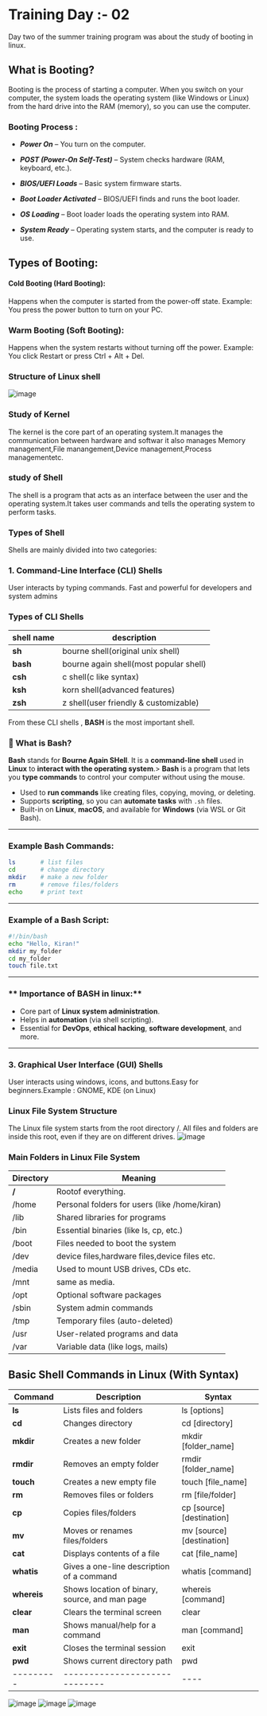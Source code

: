 # Training Day :- 02

Day two of the summer training program was about the study of booting in linux.

## What is Booting?
Booting is the process of starting a computer. When you switch on your computer, the system loads the operating system (like Windows or Linux) from the hard drive into the RAM (memory), so you can use the computer.
###  Booting Process :
- ***Power On*** – You turn on the computer.
 
- ***POST (Power-On Self-Test)*** – System checks hardware (RAM, keyboard, etc.).
 
- ***BIOS/UEFI Loads*** – Basic system firmware starts.

- ***Boot Loader Activated*** – BIOS/UEFI finds and runs the boot loader.

- ***OS Loading*** – Boot loader loads the operating system into RAM.

- ***System Ready*** – Operating system starts, and the computer is ready to use.

## Types of Booting:
#### Cold Booting (Hard Booting):
Happens when the computer is started from the power-off state.
Example: You press the power button to turn on your PC.
### Warm Booting (Soft Booting):
Happens when the system restarts without turning off the power.
Example: You click Restart or press Ctrl + Alt + Del.

### Structure of Linux shell
![image](https://github.com/user-attachments/assets/ca35c78f-f999-4a0a-b5ed-422d5e888218)


### Study of Kernel
The kernel is the core part of an operating system.It manages the communication between hardware and softwar
it also manages Memory management,File manangement,Device management,Process managementetc.

###  study of Shell
The shell is a program that acts as an interface between the user and the operating system.It takes user commands and tells the operating system to perform tasks.

### Types of Shell
Shells are mainly divided into two categories:
### 1. Command-Line Interface (CLI) Shells
User interacts by typing commands. Fast and powerful for developers and system admins
### Types of CLI Shells
|shell name | description| 
|-----------|------------|
|**sh**|bourne shell(original unix shell)|
|**bash**|bourne again shell(most popular shell)|
|**csh**|c shell(c like syntax)|
|**ksh**|korn shell(advanced features)|
|**zsh**|z shell(user friendly & customizable)|

From these CLI shells , **BASH** is the most important shell.
### 🐚 What is **Bash**?

**Bash** stands for **Bourne Again SHell**.
It is a **command-line shell** used in **Linux** to **interact with the operating system**.> **Bash** is a program that lets you **type commands** to control your computer without using the mouse.
* Used to **run commands** like creating files, copying, moving, or deleting.
* Supports **scripting**, so you can **automate tasks** with `.sh` files.
* Built-in on **Linux**, **macOS**, and available for **Windows** (via WSL or Git Bash).

---

### **Example Bash Commands:**

```bash
ls       # list files
cd       # change directory
mkdir    # make a new folder
rm       # remove files/folders
echo     # print text
```

---

### **Example of a Bash Script:**

```bash
#!/bin/bash
echo "Hello, Kiran!"
mkdir my_folder
cd my_folder
touch file.txt
```

---

### ** Importance of BASH in linux:**

* Core part of **Linux system administration**.
* Helps in **automation** (via shell scripting).
* Essential for **DevOps**, **ethical hacking**, **software development**, and more.

---

### 3. Graphical User Interface (GUI) Shells
User interacts using windows, icons, and buttons.Easy for beginners.Example : GNOME, KDE (on Linux)

### Linux File System Structure
The Linux file system starts from the root directory /.
All files and folders are inside this root, even if they are on different drives.
![image](https://github.com/user-attachments/assets/285090b7-04cc-42f5-9da7-0855a8f1d808)



### Main Folders in Linux File System
|Directory	|        Meaning|
|-----------|---------------|
|**/** |	Rootof everything.|
|/home|Personal folders for users (like /home/kiran)|
|/lib	|Shared libraries for programs|
|/bin	|Essential binaries (like ls, cp, etc.)|
|/boot	|Files needed to boot the system|
|/dev |device files,hardware files,device files etc.|
|/media	|Used to mount USB drives, CDs etc.|
|/mnt  |same as media.|
|/opt	|Optional software packages|
|/sbin	|System admin commands|
|/tmp	|Temporary files (auto-deleted)|
|/usr	|User-related programs and data|
|/var	|Variable data (like logs, mails)|

## Basic Shell Commands in Linux (With Syntax)
|Command|	Description	|Syntax|
|-------|-------------|------|
|**ls**|	Lists files and folders	|ls [options]|	
|**cd**|	Changes directory	|cd [directory]|
|**mkdir**	|Creates a new folder	|mkdir [folder_name]|
|**rmdir**|	Removes an empty folder	|rmdir [folder_name]|	
|**touch**|	Creates a new empty file	|touch [file_name]|
|**rm**	|Removes files or folders	|rm [file/folder]|
|**cp** |	Copies files/folders	|cp [source] [destination]|	
|**mv**	|Moves or renames files/folders	|mv [source] [destination]|	
|**cat** |Displays contents of a file	|cat [file_name]|	
|**whatis**|	Gives a one-line description of a command	|whatis [command]|
|**whereis**	|Shows location of binary, source, and man page	|whereis [command]|	
|**clear**	|Clears the terminal screen	|clear|	
|**man**	|Shows manual/help for a command	|man [command]|	
|**exit**	|Closes the terminal session		|exit|
|**pwd**	|Shows current directory path	|	pwd|
|---------|-----------------------------|----|

![image](https://github.com/user-attachments/assets/d93c2a88-79e1-4d03-a82b-7914cdcbcd34)
![image](https://github.com/user-attachments/assets/a2aadfc4-a485-4784-bf6b-14e684a767cf)
![image](https://github.com/user-attachments/assets/fb854dc0-5499-4f6f-99e6-b5b872b1af66)


